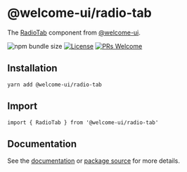 # @welcome-ui/radio-tab

The [RadioTab](https://welcome-ui.com/fields/radio-tab) component from [@welcome-ui](https://welcome-ui.com).

![npm bundle size](https://img.shields.io/bundlephobia/minzip/@welcome-ui/radio-tab) [![License](https://img.shields.io/npm/l/welcome-ui.svg)](https://github.com/WTTJ/welcome-ui/blob/master/LICENSE) [![PRs Welcome](https://img.shields.io/badge/PRs-welcome-mediumspringgreen.svg)](ttps://github.com/WTTJ/welcome-ui/blob/master/CONTRIBUTING.md)

## Installation

    yarn add @welcome-ui/radio-tab

## Import

    import { RadioTab } from '@welcome-ui/radio-tab'

## Documentation

See the [documentation](https://welcome-ui.com/fields/radio-tab) or [package source](https://github.com/WTTJ/welcome-ui/tree/master/packages/RadioTab) for more details.
